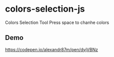 # colors-selection-js
Colors Selection Tool
Press space to chanhe colors
## Demo
https://codepen.io/alexandr87m/pen/dyjVBNz